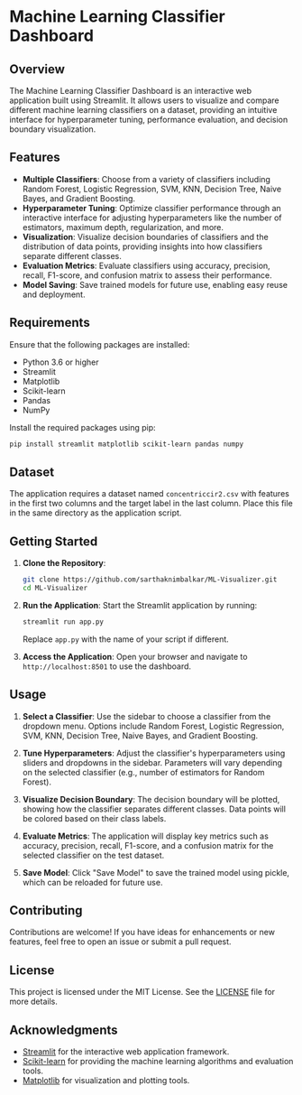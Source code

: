 # Machine Learning Classifier Dashboard

## Overview
The Machine Learning Classifier Dashboard is an interactive web application built using Streamlit. It allows users to visualize and compare different machine learning classifiers on a dataset, providing an intuitive interface for hyperparameter tuning, performance evaluation, and decision boundary visualization.

## Features
- **Multiple Classifiers**: Choose from a variety of classifiers including Random Forest, Logistic Regression, SVM, KNN, Decision Tree, Naive Bayes, and Gradient Boosting.
- **Hyperparameter Tuning**: Optimize classifier performance through an interactive interface for adjusting hyperparameters like the number of estimators, maximum depth, regularization, and more.
- **Visualization**: Visualize decision boundaries of classifiers and the distribution of data points, providing insights into how classifiers separate different classes.
- **Evaluation Metrics**: Evaluate classifiers using accuracy, precision, recall, F1-score, and confusion matrix to assess their performance.
- **Model Saving**: Save trained models for future use, enabling easy reuse and deployment.

## Requirements
Ensure that the following packages are installed:

- Python 3.6 or higher
- Streamlit
- Matplotlib
- Scikit-learn
- Pandas
- NumPy

Install the required packages using pip:

```bash
pip install streamlit matplotlib scikit-learn pandas numpy
```

## Dataset
The application requires a dataset named `concentriccir2.csv` with features in the first two columns and the target label in the last column. Place this file in the same directory as the application script.

## Getting Started
1. **Clone the Repository**:
   ```bash
   git clone https://github.com/sarthaknimbalkar/ML-Visualizer.git
   cd ML-Visualizer
   ```

2. **Run the Application**:
   Start the Streamlit application by running:
   ```bash
   streamlit run app.py
   ```
   Replace `app.py` with the name of your script if different.

3. **Access the Application**:
   Open your browser and navigate to `http://localhost:8501` to use the dashboard.

## Usage
1. **Select a Classifier**: Use the sidebar to choose a classifier from the dropdown menu. Options include Random Forest, Logistic Regression, SVM, KNN, Decision Tree, Naive Bayes, and Gradient Boosting.

2. **Tune Hyperparameters**: Adjust the classifier's hyperparameters using sliders and dropdowns in the sidebar. Parameters will vary depending on the selected classifier (e.g., number of estimators for Random Forest).

3. **Visualize Decision Boundary**: The decision boundary will be plotted, showing how the classifier separates different classes. Data points will be colored based on their class labels.

4. **Evaluate Metrics**: The application will display key metrics such as accuracy, precision, recall, F1-score, and a confusion matrix for the selected classifier on the test dataset.

5. **Save Model**: Click "Save Model" to save the trained model using pickle, which can be reloaded for future use.

## Contributing
Contributions are welcome! If you have ideas for enhancements or new features, feel free to open an issue or submit a pull request.

## License
This project is licensed under the MIT License. See the [LICENSE](LICENSE) file for more details.

## Acknowledgments
- [Streamlit](https://streamlit.io/) for the interactive web application framework.
- [Scikit-learn](https://scikit-learn.org/stable/) for providing the machine learning algorithms and evaluation tools.
- [Matplotlib](https://matplotlib.org/) for visualization and plotting tools.
